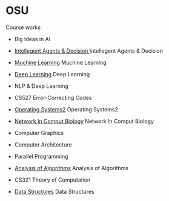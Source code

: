 # OSU
Course works


- Big Ideas in AI
- [Intellegent Agents & Decision ](https://github.com/Ju-Kim98/OSU/tree/main/AI533) Intellegent Agents & Decision 
- [Muchine Learning](https://github.com/Ju-Kim98/OSU/tree/main/AI534) Muchine Learning
- [Deep Learning](https://github.com/Ju-Kim98/OSU/tree/main/AI535) Deep Learning
- NLP & Deep Learning

- CS527 Error-Correcting Codes
- [Operating Systems2](https://github.com/Ju-Kim98/OSU/tree/main/CS544) Operating Systems2
- [Network In Comput Biology](https://github.com/Ju-Kim98/OSU/tree/main/CS546) Network In Comput Biology
- Computer Graphics
- Computer Architecture
- Parallel Programming

- [Analysis of Algorithms](https://github.com/Ju-Kim98/OSU/tree/main/CS325) Analysis of Algorithms
- CS321 Theory of Computation
- [Data Structures](https://github.com/Ju-Kim98/OSU/tree/main/CS261) Data Structures


